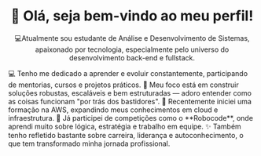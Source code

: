 <h1 align="center">👋 Olá, seja bem-vindo ao meu perfil!</h1>

<p align="center">
  💻Atualmente sou estudante de Análise e Desenvolvimento de Sistemas, apaixonado por tecnologia, especialmente pelo universo do desenvolvimento back-end e fullstack.

</p>
💻 Tenho me dedicado a aprender e evoluir constantemente, participando de mentorias, cursos e projetos práticos.  
🚀 Meu foco está em construir soluções robustas, escaláveis e bem estruturadas — adoro entender como as coisas funcionam "por trás dos bastidores".  
🌱 Recentemente iniciei uma formação na AWS, expandindo meus conhecimentos em cloud e infraestrutura.  
📌 Já participei de competições como o **Robocode**, onde aprendi muito sobre lógica, estratégia e trabalho em equipe.  
✨ Também tenho refletido bastante sobre carreira, liderança e autoconhecimento, o que tem transformado minha jornada profissional.

<!--
**luizfrei/luizfrei** is a ✨ _special_ ✨ repository because its `README.md` (this file) appears on your GitHub profile.

Here are some ideas to get you started:

- 🔭 I’m currently working on ...
- 🌱 I’m currently learning ...
- 👯 I’m looking to collaborate on ...
- 🤔 I’m looking for help with ...
- 💬 Ask me about ...
- 📫 How to reach me: ...
- 😄 Pronouns: ...
- ⚡ Fun fact: ...
-->
